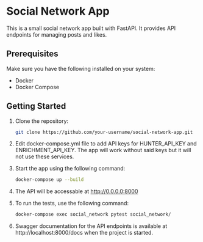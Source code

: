 # Social Network App

This is a small social network app built with FastAPI. It provides API endpoints for managing posts and likes. 

## Prerequisites

Make sure you have the following installed on your system:

- Docker
- Docker Compose

## Getting Started

1. Clone the repository:

   ```bash
   git clone https://github.com/your-username/social-network-app.git

2. Edit docker-compose.yml file to add API keys for HUNTER_API_KEY and ENRICHMENT_API_KEY. The app will work without said keys but it will not use these services.

3. Start the app using the following command:
    ```bash
    docker-compose up --build

4. The API will be accessable at http://0.0.0.0:8000

5. To run the tests, use the following command:
    ```bash
    docker-compose exec social_network pytest social_network/

6. Swagger documentation for the API endpoints is available at http://localhost:8000/docs when the project is started.
